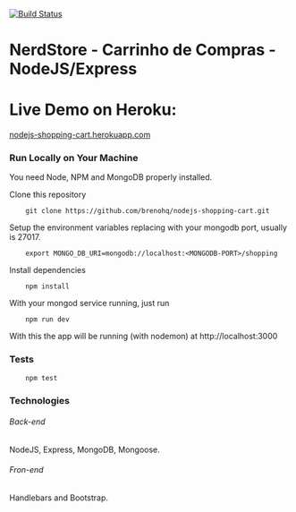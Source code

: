 [![Build Status](https://travis-ci.org/brenohq/nodejs-shopping-cart.svg?branch=master)](https://travis-ci.org/brenohq/nodejs-shopping-cart)

# NerdStore - Carrinho de Compras - NodeJS/Express

# Live Demo on Heroku:
[nodejs-shopping-cart.herokuapp.com](https://nodejs-shopping-cart.herokuapp.com/)

### Run Locally on Your Machine
You need Node, NPM and MongoDB properly installed.

Clone this repository
``` shell
    git clone https://github.com/brenohq/nodejs-shopping-cart.git
```
Setup the environment variables replacing <MONGODB-PORT> with your mongodb port, usually is 27017.
``` shell
    export MONGO_DB_URI=mongodb://localhost:<MONGODB-PORT>/shopping
```
Install dependencies
``` shell
    npm install
```
With your mongod service running, just run
``` shell
    npm run dev
```

With this the app will be running (with nodemon) at http://localhost:3000


### Tests
``` shell
    npm test
```

### Technologies
###### Back-end
NodeJS, Express, MongoDB, Mongoose. 
###### Fron-end
Handlebars and Bootstrap.


